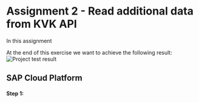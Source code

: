 # Assignment 2 - Read additional data from KVK API
In this assignment

At the end of this exercise we want to achieve the following result:
![Project test result]()

## SAP Cloud Platform

#### Step 1:

